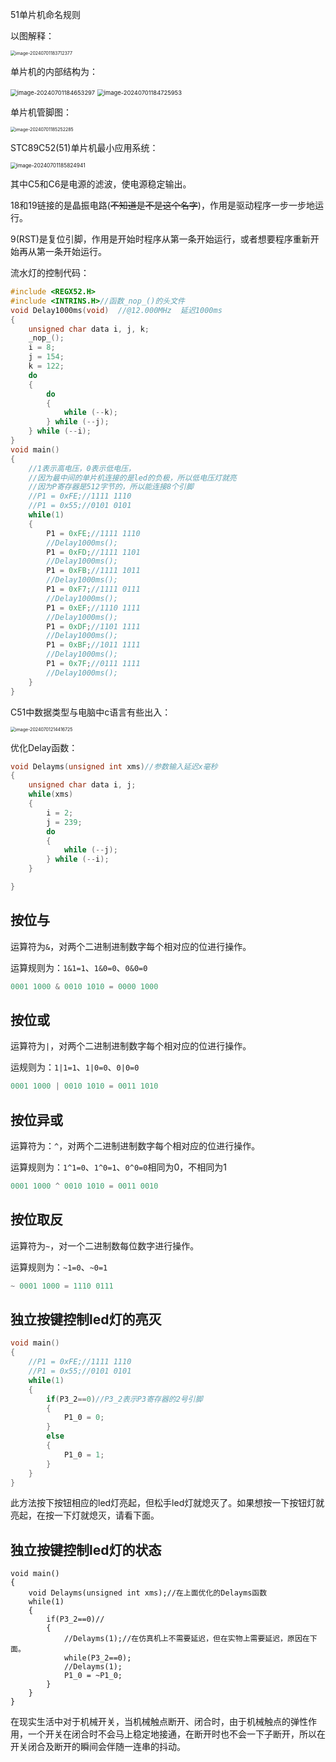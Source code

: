51单片机命名规则

以图解释：

<img src="https://cdn.jsdelivr.net/gh/ctyhail/image_bed@master/image/image-20240701183712377.png" alt="image-20240701183712377" style="zoom:50%;" />

单片机的内部结构为：

<img src="https://cdn.jsdelivr.net/gh/ctyhail/image_bed@master/image/image-20240701184653297.png" alt="image-20240701184653297" style="zoom: 67%;" />

<img src="https://cdn.jsdelivr.net/gh/ctyhail/image_bed@master/image/image-20240701184725953.png" alt="image-20240701184725953" style="zoom: 67%;" />

单片机管脚图：

<img src="https://cdn.jsdelivr.net/gh/ctyhail/image_bed@master/image/image-20240701185252285.png" alt="image-20240701185252285" style="zoom:50%;" />

STC89C52(51)单片机最小应用系统：

<img src="https://cdn.jsdelivr.net/gh/ctyhail/image_bed@master/image/image-20240701185824941.png" alt="image-20240701185824941" style="zoom: 60%;" />

其中C5和C6是电源的滤波，使电源稳定输出。

18和19链接的是晶振电路(~~不知道是不是这个名字~~)，作用是驱动程序一步一步地运行。

9(RST)是复位引脚，作用是开始时程序从第一条开始运行，或者想要程序重新开始再从第一条开始运行。

流水灯的控制代码：

```c
#include <REGX52.H>
#include <INTRINS.H>//函数_nop_()的头文件
void Delay1000ms(void)	//@12.000MHz  延迟1000ms
{
	unsigned char data i, j, k;
	_nop_();
	i = 8;
	j = 154;
	k = 122;
	do
	{
		do
		{
			while (--k);
		} while (--j);
	} while (--i);
}
void main()
{
	//1表示高电压，0表示低电压，
	//因为最中间的单片机连接的是led的负极，所以低电压灯就亮
    //因为P寄存器是512字节的，所以能连接8个引脚
	//P1 = 0xFE;//1111 1110
	//P1 = 0x55;//0101 0101
	while(1)
	{
		P1 = 0xFE;//1111 1110
		//Delay1000ms();
		P1 = 0xFD;//1111 1101
		//Delay1000ms();
		P1 = 0xFB;//1111 1011
		//Delay1000ms();
		P1 = 0xF7;//1111 0111
		//Delay1000ms();
		P1 = 0xEF;//1110 1111
		//Delay1000ms();
		P1 = 0xDF;//1101 1111
		//Delay1000ms();
		P1 = 0xBF;//1011 1111
		//Delay1000ms();
		P1 = 0x7F;//0111 1111
		//Delay1000ms();
	}
}
```

C51中数据类型与电脑中c语言有些出入：

<img src="https://cdn.jsdelivr.net/gh/ctyhail/image_bed@master/image/image-20240701214416725.png" alt="image-20240701214416725" style="zoom:50%;" />

优化Delay函数：

```c
void Delayms(unsigned int xms)//参数输入延迟x毫秒
{
	unsigned char data i, j;
	while(xms)
	{
		i = 2;
		j = 239;
		do
		{
			while (--j);
		} while (--i);
	}

}
```

## 按位与

运算符为`&`，对两个二进制进制数字每个相对应的位进行操作。

运算规则为：`1&1=1`、`1&0=0`、`0&0=0`

```c
0001 1000 & 0010 1010 = 0000 1000
```

## 按位或

运算符为`|`，对两个二进制进制数字每个相对应的位进行操作。

运规则为：`1|1=1`、`1|0=0`、`0|0=0`

```c
0001 1000 | 0010 1010 = 0011 1010
```

## 按位异或

运算符为：`^`，对两个二进制进制数字每个相对应的位进行操作。

运算规则为：`1^1=0`、`1^0=1`、`0^0=0`相同为0，不相同为1

```c
0001 1000 ^ 0010 1010 = 0011 0010
```

## 按位取反

运算符为`~`，对一个二进制数每位数字进行操作。

运算规则为：`~1=0`、`~0=1`

```c
~ 0001 1000 = 1110 0111
```

## 独立按键控制led灯的亮灭

```c
void main()
{
	//P1 = 0xFE;//1111 1110
	//P1 = 0x55;//0101 0101
	while(1)
	{
		if(P3_2==0)//P3_2表示P3寄存器的2号引脚
		{
			P1_0 = 0;
		}
		else
		{
			P1_0 = 1;
		}
	}
}
```

此方法按下按钮相应的led灯亮起，但松手led灯就熄灭了。如果想按一下按钮灯就亮起，在按一下灯就熄灭，请看下面。

## 独立按键控制led灯的状态

```
void main()
{
	void Delayms(unsigned int xms);//在上面优化的Delayms函数
	while(1)
	{
		if(P3_2==0)//
		{
			//Delayms(1);//在仿真机上不需要延迟，但在实物上需要延迟，原因在下面。
			while(P3_2==0);
			//Delayms(1);
			P1_0 = ~P1_0;
		}
	}
}
```

在现实生活中对于机械开关，当机械触点断开、闭合时，由于机械触点的弹性作用，一个开关在闭合时不会马上稳定地接通，在断开时也不会一下子断开，所以在开关闭合及断开的瞬间会伴随一连串的抖动。







